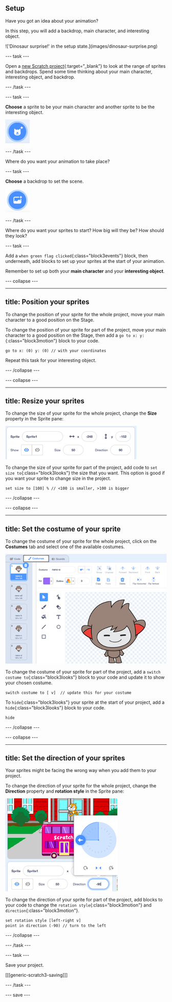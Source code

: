 ## Setup

<div style="display: flex; flex-wrap: wrap">
<div style="flex-basis: 200px; flex-grow: 1; margin-right: 15px;">
Have you got an idea about your animation? 
  
In this step, you will add a backdrop, main character, and interesting object. 
</div>
<div>  
!['Dinosaur surprise!' in the setup state.](images/dinosaur-surprise.png)
</div>
</div>

--- task ---

Open a [new Scratch project](https://scratch.mit.edu/projects/editor){:target=”_blank”} to look at the range of sprites and backdrops. Spend some time thinking about your main character, interesting object, and backdrop.

--- /task ---

--- task ---

**Choose** a sprite to be your main character and another sprite to be the interesting object.

![The 'Choose a Sprite' button.](images/add-sprite.png)

--- /task ---

Where do you want your animation to take place?

--- task ---

**Choose** a backdrop to set the scene. 

![The 'Choose a Backdrop' button.](images/add-backdrop.png)

--- /task ---

Where do you want your sprites to start? How big will they be? How should they look?

--- task ---

Add a `when green flag clicked`{:class="block3events"} block, then underneath, add blocks to set up your sprites at the start of your animation. 

Remember to set up both your **main character** and your **interesting object**.

--- collapse ---

---
title: Position your sprites
---

To change the position of your sprite for the whole project, move your main character to a good position on the Stage. 

To change the position of your sprite for part of the project, move your main character to a good position on the Stage, then add a `go to x: y:`{:class="block3motion"} block to your code.

```blocks3
go to x: (0) y: (0) // with your coordinates
```

Repeat this task for your interesting object. 

--- /collapse ---

--- collapse ---

---
title: Resize your sprites
---

To change the size of your sprite for the whole project, change the **Size** property in the Sprite pane:

![The sprite's size changed from 100 to 50.](images/sprite-pane-size.png)

To change the size of your sprite for part of the project, add code to `set size to`{:class="block3looks"} the size that you want. This option is good if you want your sprite to change size in the project. 

```blocks3
set size to [100] % // <100 is smaller, >100 is bigger
```

--- /collapse ---

--- collapse ---

---
title: Set the costume of your sprite
---

To change the costume of your sprite for the whole project, click on the **Costumes** tab and select one of the available costumes. 

![Costumes in the Costumes tab.](images/nano-costumes.png)

To change the costume of your sprite for part of the project, add a `switch costume to`{:class="block3looks"} block to your code and update it to show your chosen costume.

```blocks3
switch costume to [ v]  // update this for your costume
```

To `hide`{:class="block3looks"} your sprite at the start of your project, add a `hide`{:class="block3looks"} block to your code.

```blocks3
hide 
```

--- /collapse ---

--- collapse ---

---
title: Set the direction of your sprites
---

Your sprites might be facing the wrong way when you add them to your project. 

To change the direction of your sprite for the whole project, change the **Direction** property and **rotation style** in the Sprite pane:

![The Direction property in the Sprite pane.](images/sprite-pane-direction.png)

To change the direction of your sprite for part of the project, add blocks to your code to change the `rotation style`{:class="block3motion"} and `direction`{:class="block3motion"}.

```blocks3
set rotation style [left-right v]
point in direction (-90) // turn to the left
```

--- /collapse ---

--- /task ---

--- task ---

Save your project.

[[[generic-scratch3-saving]]]

--- /task ---

--- save ---
